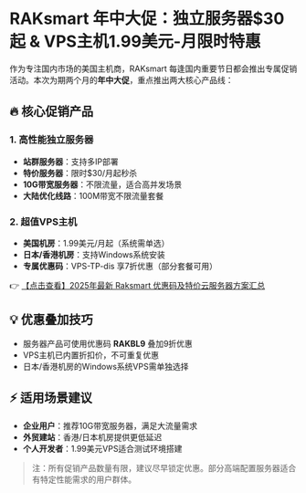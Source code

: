 # RAKsmart 年中大促：独立服务器$30起 & VPS主机1.99美元-月限时特惠

作为专注国内市场的美国主机商，RAKsmart 每逢国内重要节日都会推出专属促销活动。本次为期两个月的**年中大促**，重点推出两大核心产品线：

## 🔥 核心促销产品

### 1. 高性能独立服务器
- **站群服务器**：支持多IP部署
- **特价服务器**：限时$30/月起秒杀
- **10G带宽服务器**：不限流量，适合高并发场景
- **大陆优化线路**：100M带宽不限流量套餐

### 2. 超值VPS主机
- **美国机房**：1.99美元/月起（系统需单选）
- **日本/香港机房**：支持Windows系统安装
- **专属优惠码**：VPS-TP-dis 享7折优惠（部分套餐可用）

👉 [【点击查看】2025年最新 Raksmart 优惠码及特价云服务器方案汇总](https://bit.ly/raksmart)

## 💡 优惠叠加技巧
- 服务器产品可使用优惠码 **RAKBL9** 叠加9折优惠
- VPS主机已内置折扣价，不可重复优惠
- 日本/香港机房的Windows系统VPS需单独选择

## ⚡ 适用场景建议
- **企业用户**：推荐10G带宽服务器，满足大流量需求
- **外贸建站**：香港/日本机房提供更低延迟
- **个人开发者**：1.99美元VPS适合测试环境搭建

> 注：所有促销产品数量有限，建议尽早锁定优惠。部分高端配置服务器适合有特定性能需求的用户群体。